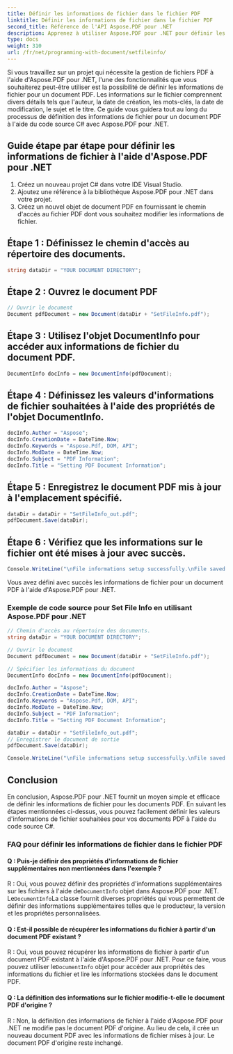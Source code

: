 ```yaml
---
title: Définir les informations de fichier dans le fichier PDF
linktitle: Définir les informations de fichier dans le fichier PDF
second_title: Référence de l'API Aspose.PDF pour .NET
description: Apprenez à utiliser Aspose.PDF pour .NET pour définir les informations de fichier dans un fichier PDF avec ce guide étape par étape.
type: docs
weight: 310
url: /fr/net/programming-with-document/setfileinfo/
---
```

Si vous travaillez sur un projet qui nécessite la gestion de fichiers PDF à l'aide d'Aspose.PDF pour .NET, l'une des fonctionnalités que vous souhaiterez peut-être utiliser est la possibilité de définir les informations de fichier pour un document PDF. Les informations sur le fichier comprennent divers détails tels que l'auteur, la date de création, les mots-clés, la date de modification, le sujet et le titre. Ce guide vous guidera tout au long du processus de définition des informations de fichier pour un document PDF à l'aide du code source C# avec Aspose.PDF pour .NET.

## Guide étape par étape pour définir les informations de fichier à l'aide d'Aspose.PDF pour .NET

1. Créez un nouveau projet C# dans votre IDE Visual Studio.
2. Ajoutez une référence à la bibliothèque Aspose.PDF pour .NET dans votre projet.
3. Créez un nouvel objet de document PDF en fournissant le chemin d'accès au fichier PDF dont vous souhaitez modifier les informations de fichier.

## Étape 1 : Définissez le chemin d'accès au répertoire des documents.

```csharp
string dataDir = "YOUR DOCUMENT DIRECTORY";
```

## Étape 2 : Ouvrez le document PDF

```csharp
// Ouvrir le document
Document pdfDocument = new Document(dataDir + "SetFileInfo.pdf");
```

## Étape 3 : Utilisez l'objet DocumentInfo pour accéder aux informations de fichier du document PDF.

```csharp
DocumentInfo docInfo = new DocumentInfo(pdfDocument);
```

## Étape 4 : Définissez les valeurs d'informations de fichier souhaitées à l'aide des propriétés de l'objet DocumentInfo.

```csharp
docInfo.Author = "Aspose";
docInfo.CreationDate = DateTime.Now;
docInfo.Keywords = "Aspose.Pdf, DOM, API";
docInfo.ModDate = DateTime.Now;
docInfo.Subject = "PDF Information";
docInfo.Title = "Setting PDF Document Information";
```

## Étape 5 : Enregistrez le document PDF mis à jour à l'emplacement spécifié.

```csharp
dataDir = dataDir + "SetFileInfo_out.pdf";
pdfDocument.Save(dataDir);
```

## Étape 6 : Vérifiez que les informations sur le fichier ont été mises à jour avec succès.

```csharp
Console.WriteLine("\nFile informations setup successfully.\nFile saved at " + dataDir);
```

Vous avez défini avec succès les informations de fichier pour un document PDF à l'aide d'Aspose.PDF pour .NET.

### Exemple de code source pour Set File Info en utilisant Aspose.PDF pour .NET


```csharp
// Chemin d'accès au répertoire des documents.
string dataDir = "YOUR DOCUMENT DIRECTORY";

// Ouvrir le document
Document pdfDocument = new Document(dataDir + "SetFileInfo.pdf");

// Spécifier les informations du document
DocumentInfo docInfo = new DocumentInfo(pdfDocument);

docInfo.Author = "Aspose";
docInfo.CreationDate = DateTime.Now;
docInfo.Keywords = "Aspose.Pdf, DOM, API";
docInfo.ModDate = DateTime.Now;
docInfo.Subject = "PDF Information";
docInfo.Title = "Setting PDF Document Information";

dataDir = dataDir + "SetFileInfo_out.pdf";
// Enregistrer le document de sortie
pdfDocument.Save(dataDir);

Console.WriteLine("\nFile informations setup successfully.\nFile saved at " + dataDir);
```

## Conclusion

En conclusion, Aspose.PDF pour .NET fournit un moyen simple et efficace de définir les informations de fichier pour les documents PDF. En suivant les étapes mentionnées ci-dessus, vous pouvez facilement définir les valeurs d'informations de fichier souhaitées pour vos documents PDF à l'aide du code source C#.

### FAQ pour définir les informations de fichier dans le fichier PDF

#### Q : Puis-je définir des propriétés d'informations de fichier supplémentaires non mentionnées dans l'exemple ?

 R : Oui, vous pouvez définir des propriétés d'informations supplémentaires sur les fichiers à l'aide de`DocumentInfo` objet dans Aspose.PDF pour .NET. Le`DocumentInfo`La classe fournit diverses propriétés qui vous permettent de définir des informations supplémentaires telles que le producteur, la version et les propriétés personnalisées.

#### Q : Est-il possible de récupérer les informations du fichier à partir d'un document PDF existant ?

 R : Oui, vous pouvez récupérer les informations de fichier à partir d'un document PDF existant à l'aide d'Aspose.PDF pour .NET. Pour ce faire, vous pouvez utiliser le`DocumentInfo` objet pour accéder aux propriétés des informations du fichier et lire les informations stockées dans le document PDF.

#### Q : La définition des informations sur le fichier modifie-t-elle le document PDF d'origine ?

R : Non, la définition des informations de fichier à l'aide d'Aspose.PDF pour .NET ne modifie pas le document PDF d'origine. Au lieu de cela, il crée un nouveau document PDF avec les informations de fichier mises à jour. Le document PDF d'origine reste inchangé.